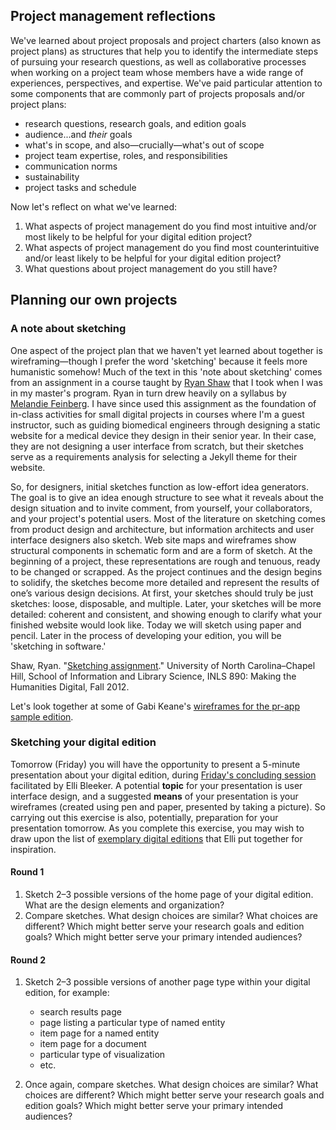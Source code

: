 ## Project management reflections

We've learned about project proposals and project charters (also known as project plans) as structures that help you to identify the intermediate steps of pursuing your research questions, as well as collaborative processes when working on a project team whose members have a wide range of experiences, perspectives, and expertise.
We've paid particular attention to some components that are commonly part of projects proposals and/or project plans:

- research questions, research goals, and edition goals
- audience...and *their* goals
- what's in scope, and also—crucially—what's out of scope
- project team expertise, roles, and responsibilities
- communication norms
- sustainability
- project tasks and schedule

Now let's reflect on what we've learned:

1. What aspects of project management do you find most intuitive and/or most likely to be helpful for your digital edition project?
2. What aspects of project management do you find most counterintuitive and/or least likely to be helpful for your digital edition project?
3. What questions about project management do you still have?

## Planning our own projects

### A note about sketching

One aspect of the project plan that we haven't yet learned about together is wireframing—though I prefer the word 'sketching' because it feels more humanistic somehow!
Much of the text in this 'note about sketching' comes from an assignment in a course taught by [Ryan Shaw](https://sils.unc.edu/people/faculty/profiles/Ryan-Shaw) that I took when I was in my master's program.
Ryan in turn drew heavily on a syllabus by [Melandie Feinberg](https://sils.unc.edu/people/faculty/profiles/Melanie-Feinberg).
I have since used this assignment as the foundation of in-class activities for small digital projects in courses where I'm a guest instructor, such as guiding biomedical engineers through designing a static website for a medical device they design in their senior year.
In their case, they are not designing a user interface from scratch, but their sketches serve as a requirements analysis for selecting a Jekyll theme for their website.

So, for designers, initial sketches function as low-effort idea generators.
The goal is to give an idea enough structure to see what it reveals about the design situation and to invite comment, from yourself, your collaborators, and your project's potential users.
Most of the literature on sketching comes from product design and architecture, but information architects and user interface designers also sketch.
Web site maps and wireframes show structural components in schematic form and are a form of sketch.
At the beginning of a project, these representations are rough and tenuous, ready to be changed or scrapped.
As the project continues and the design begins to solidify, the sketches become more detailed and represent the results of one’s various design decisions.
At first, your sketches should truly be just sketches: loose, disposable, and multiple.
Later, your sketches will be more detailed: coherent and consistent, and showing enough to clarify what your finished website would look like.
Today we will sketch using paper and pencil.
Later in the process of developing your edition, you will be 'sketching in software.'

Shaw, Ryan. "[Sketching assignment](https://aeshin.org/teaching/inls-890-186/2012/fa/assignments/#sketching)." University of North Carolina–Chapel Hill, School of Information and Library Science, INLS 890: Making the Humanities Digital, Fall 2012.

Let's look together at some of Gabi Keane's [wireframes for the pr-app sample edition](https://github.com/Pittsburgh-NEH-Institute/pr-app/tree/main/pr-app-tutorials/wireframe).

### Sketching your digital edition

Tomorrow (Friday) you will have the opportunity to present a 5-minute presentation about your digital edition, during [Friday's concluding session](./day10_session0304_bleeker_participant-editions.md) facilitated by Elli Bleeker.
A potential **topic** for your presentation is user interface design, and a suggested **means** of your presentation is your wireframes (created using pen and paper, presented by taking a picture).
So carrying out this exercise is also, potentially, preparation for your presentation tomorrow.
As you complete this exercise, you may wish to draw upon the list of [exemplary digital editions](../ref/exemplary-editions.md) that Elli put together for inspiration.

#### Round 1

1. Sketch 2–3 possible versions of the home page of your digital edition. What are the design elements and organization?
2. Compare sketches. What design choices are similar? What choices are different? Which might better serve your research goals and edition goals? Which might better serve your primary intended audiences?

#### Round 2

1. Sketch 2–3 possible versions of another page type within your digital edition, for example:

      - search results page
      - page listing a particular type of named entity
      - item page for a named entity
      - item page for a document
      - particular type of visualization
      - etc.

2. Once again, compare sketches. What design choices are similar? What choices are different? Which might better serve your research goals and edition goals? Which might better serve your primary intended audiences?
